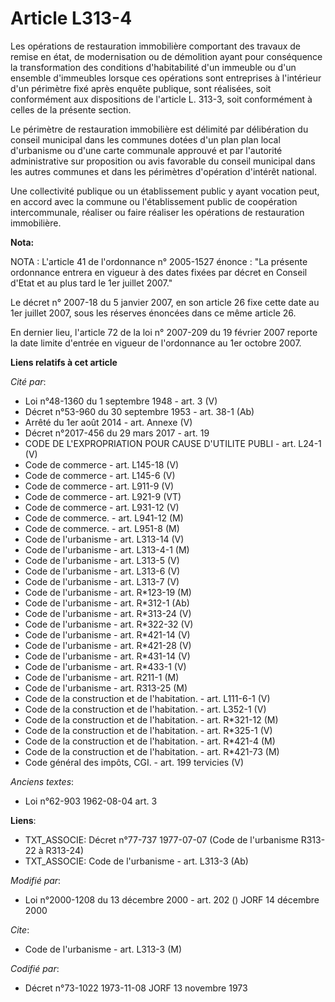 # Article L313-4

Les opérations de restauration immobilière comportant des travaux de remise en état, de modernisation ou de démolition ayant
pour conséquence la transformation des conditions d'habitabilité d'un immeuble ou d'un ensemble d'immeubles lorsque ces
opérations sont entreprises à l'intérieur d'un périmètre fixé après enquête publique, sont réalisées, soit conformément aux
dispositions de l'article L. 313-3, soit conformément à celles de la présente section.

Le périmètre de restauration immobilière est délimité par délibération du conseil municipal dans les communes dotées d'un
plan plan local d'urbanisme ou d'une carte communale approuvé et par l'autorité administrative sur proposition ou avis
favorable du conseil municipal dans les autres communes et dans les périmètres d'opération d'intérêt national.

Une collectivité publique ou un établissement public y ayant vocation peut, en accord avec la commune ou l'établissement
public de coopération intercommunale, réaliser ou faire réaliser les opérations de restauration immobilière.

**Nota:**

NOTA : L'article 41 de l'ordonnance n° 2005-1527 énonce : "La présente ordonnance entrera en vigueur à des dates fixées par
décret en Conseil d'Etat et au plus tard le 1er juillet 2007."

Le décret n° 2007-18 du 5 janvier 2007, en son article 26 fixe cette date au 1er juillet 2007, sous les réserves énoncées
dans ce même article 26.

En dernier lieu, l'article 72 de la loi n° 2007-209 du 19 février 2007 reporte la date limite d'entrée en vigueur de
l'ordonnance au 1er octobre 2007.

**Liens relatifs à cet article**

_Cité par_:

  - Loi n°48-1360 du 1 septembre 1948 - art. 3 (V)
  - Décret n°53-960 du 30 septembre 1953 - art. 38-1 (Ab)
  - Arrêté du 1er août 2014 - art. Annexe (V)
  - Décret n°2017-456 du 29 mars 2017 - art. 19
  - CODE DE L'EXPROPRIATION POUR CAUSE D'UTILITE PUBLI - art. L24-1 (V)
  - Code de commerce - art. L145-18 (V)
  - Code de commerce - art. L145-6 (V)
  - Code de commerce - art. L911-9 (V)
  - Code de commerce - art. L921-9 (VT)
  - Code de commerce - art. L931-12 (V)
  - Code de commerce. - art. L941-12 (M)
  - Code de commerce. - art. L951-8 (M)
  - Code de l'urbanisme - art. L313-14 (V)
  - Code de l'urbanisme - art. L313-4-1 (M)
  - Code de l'urbanisme - art. L313-5 (V)
  - Code de l'urbanisme - art. L313-6 (V)
  - Code de l'urbanisme - art. L313-7 (V)
  - Code de l'urbanisme - art. R*123-19 (M)
  - Code de l'urbanisme - art. R*312-1 (Ab)
  - Code de l'urbanisme - art. R*313-24 (V)
  - Code de l'urbanisme - art. R*322-32 (V)
  - Code de l'urbanisme - art. R*421-14 (V)
  - Code de l'urbanisme - art. R*421-28 (V)
  - Code de l'urbanisme - art. R*431-14 (V)
  - Code de l'urbanisme - art. R*433-1 (V)
  - Code de l'urbanisme - art. R211-1 (M)
  - Code de l'urbanisme - art. R313-25 (M)
  - Code de la construction et de l'habitation. - art. L111-6-1 (V)
  - Code de la construction et de l'habitation. - art. L352-1 (V)
  - Code de la construction et de l'habitation. - art. R*321-12 (M)
  - Code de la construction et de l'habitation. - art. R*325-1 (V)
  - Code de la construction et de l'habitation. - art. R*421-4 (M)
  - Code de la construction et de l'habitation. - art. R*421-73 (M)
  - Code général des impôts, CGI. - art. 199 tervicies (V)

_Anciens textes_:

  - Loi n°62-903 1962-08-04 art. 3

**Liens**:

  - TXT_ASSOCIE: Décret n°77-737 1977-07-07 (Code de l'urbanisme R313-22 à R313-24)
  - TXT_ASSOCIE: Code de l'urbanisme - art. L313-3 (Ab)

_Modifié par_:

  - Loi n°2000-1208 du 13 décembre 2000 - art. 202 () JORF 14 décembre 2000

_Cite_:

  - Code de l'urbanisme - art. L313-3 (M)

_Codifié par_:

  - Décret n°73-1022 1973-11-08 JORF 13 novembre 1973
